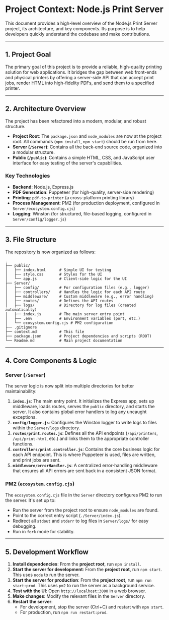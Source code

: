 # Project Context: Node.js Print Server

This document provides a high-level overview of the Node.js Print Server project, its architecture, and key components. Its purpose is to help developers quickly understand the codebase and make contributions.

---

## 1. Project Goal

The primary goal of this project is to provide a reliable, high-quality printing solution for web applications. It bridges the gap between web front-ends and physical printers by offering a server-side API that can accept print jobs, render HTML into high-fidelity PDFs, and send them to a specified printer.

---

## 2. Architecture Overview

The project has been refactored into a modern, modular, and robust structure.

-   **Project Root**: The `package.json` and `node_modules` are now at the project root. All commands (`npm install`, `npm start`) should be run from here.
-   **Server (`/Server`)**: Contains all the back-end source code, organized into a modular structure.
-   **Public (`/public`)**: Contains a simple HTML, CSS, and JavaScript user interface for easy testing of the server's capabilities.

### Key Technologies

-   **Backend**: Node.js, Express.js
-   **PDF Generation**: Puppeteer (for high-quality, server-side rendering)
-   **Printing**: `pdf-to-printer` (a cross-platform printing library)
-   **Process Management**: PM2 (for production deployment, configured in `Server/ecosystem.config.cjs`)
-   **Logging**: Winston (for structured, file-based logging, configured in `Server/config/logger.js`)

---

## 3. File Structure

The repository is now organized as follows:

```
.
├── public/
│   ├── index.html      # Simple UI for testing
│   ├── style.css       # Styles for the UI
│   └── app.js          # Client-side logic for the UI
├── Server/
│   ├── config/         # For configuration files (e.g., logger)
│   ├── controllers/    # Handles the logic for each API route
│   ├── middleware/     # Custom middleware (e.g., error handling)
│   ├── routes/         # Defines the API routes
│   ├── logs/           # Directory for log files (created automatically)
│   ├── index.js        # The main server entry point
│   ├── .env            # Environment variables (port, etc.)
│   └── ecosystem.config.cjs # PM2 configuration
├── .gitignore
├── context.md          # This file
├── package.json        # Project dependencies and scripts (ROOT)
└── Readme.md           # Main project documentation
```

---

## 4. Core Components & Logic

### Server (`/Server`)

The server logic is now split into multiple directories for better maintainability:

1.  **`index.js`**: The main entry point. It initializes the Express app, sets up middleware, loads routes, serves the `public` directory, and starts the server. It also contains global error handlers to log any uncaught exceptions.
2.  **`config/logger.js`**: Configures the Winston logger to write logs to files within the `Server/logs` directory.
3.  **`routes/print.routes.js`**: Defines all the API endpoints (`/api/printers`, `/api/print-html`, etc.) and links them to the appropriate controller functions.
4.  **`controllers/print.controller.js`**: Contains the core business logic for each API endpoint. This is where Puppeteer is used, files are written, and print jobs are sent.
5.  **`middleware/errorHandler.js`**: A centralized error-handling middleware that ensures all API errors are sent back in a consistent JSON format.

### PM2 (`ecosystem.config.cjs`)

The `ecosystem.config.cjs` file in the `Server` directory configures PM2 to run the server. It's set up to:
- Run the server from the project root to ensure `node_modules` are found.
- Point to the correct entry script (`./Server/index.js`).
- Redirect all `stdout` and `stderr` to log files in `Server/logs/` for easy debugging.
- Run in `fork` mode for stability.

---

## 5. Development Workflow

1.  **Install dependencies**: From the **project root**, run `npm install`.
2.  **Start the server for development**: From the **project root**, run `npm start`. This uses `node` to run the server.
3.  **Start the server for production**: From the **project root**, run `npm run start:prod`. This uses `pm2` to run the server as a background service.
4.  **Test with the UI**: Open `http://localhost:3000` in a web browser.
5.  **Make changes**: Modify the relevant files in the `Server` directory.
6.  **Restart the server**:
    - For development, stop the server (Ctrl+C) and restart with `npm start`.
    - For production, run `npm run restart:prod`.